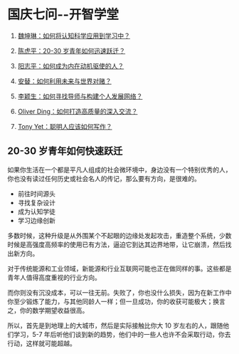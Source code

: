 # 国庆七问--开智学堂

1. [魏坤琳：如何将认知科学应用到学习中？](https://mp.weixin.qq.com/s?__biz=MzA4ODM4ODQ3MQ==&mid=2651933829&idx=1&sn=9b3d6887d5adddbd8814986ba23f0b00&chksm=8bcf0a9dbcb8838b8dd750b5cae887a68896bf52910051cecc60f28bcf24ab5c4a80cedec52f&mpshare=1&scene=1&srcid=1010HQBa18BRLecTLhNzJ8ML&pass_ticket=nqkxDCj4Zd03cwKmFiKGbEGAvp5hRUWrXj97NyJttEQjYJr15XdhY%2FQm%2B97Pijl2#rd)

2. [陈虎平：20-30 岁青年如何迅速跃迁？](https://mp.weixin.qq.com/s?__biz=MzA4ODM4ODQ3MQ==&mid=2651933829&idx=2&sn=01374c93475f5f042dbcfae5cc4357c7&chksm=8bcf0a9dbcb8838bdcebb83acb8456fc24238490bf57898e0b451f054da3724eeda2288a469f&mpshare=1&scene=1&srcid=1010GMFKhFvnPKI5s8R2B9XM&pass_ticket=nqkxDCj4Zd03cwKmFiKGbEGAvp5hRUWrXj97NyJttEQjYJr15XdhY%2FQm%2B97Pijl2#rd)

3. [阳志平：如何成为内在动机驱使的人？](https://mp.weixin.qq.com/s?__biz=MzA4ODM4ODQ3MQ==&mid=2651933829&idx=3&sn=bddee7e436079fb0e6f8acd159a3299e&chksm=8bcf0a9dbcb8838bdeda18f0359f3c1bbf064a38f424b8c6eca6fe4b004dc7ee61a043d009c6&mpshare=1&scene=1&srcid=1010fqHM0W8sByjbhaYQ0FDU&pass_ticket=nqkxDCj4Zd03cwKmFiKGbEGAvp5hRUWrXj97NyJttEQjYJr15XdhY%2FQm%2B97Pijl2#rd)

3. [安替：如何利用未来与世界对赌？](https://mp.weixin.qq.com/s?__biz=MzA4ODM4ODQ3MQ==&mid=2651933829&idx=4&sn=fb0cc7be3f2f465b60dc4bcac95f1a96&chksm=8bcf0a9dbcb8838b49991a0f4ae5ac275ceca135d21e921e61efea92fc29ccfe3aca1adae5be&mpshare=1&scene=1&srcid=1010kN8JGZS3npKrHztdnxaw&pass_ticket=nqkxDCj4Zd03cwKmFiKGbEGAvp5hRUWrXj97NyJttEQjYJr15XdhY%2FQm%2B97Pijl2#rd)

4. [李颖生：如何寻找导师与构建个人发展网络？](https://mp.weixin.qq.com/s?__biz=MzA4ODM4ODQ3MQ==&mid=2651933829&idx=5&sn=cdc7b77d3b4a42c4c1dae32ac7ded99c&chksm=8bcf0a9dbcb8838b2af0894eea5c60a905547f28abb78055474e397ad13a4573dade8383619f&mpshare=1&scene=1&srcid=1010N2cRURN7JqBMNoCOFZco&pass_ticket=nqkxDCj4Zd03cwKmFiKGbEGAvp5hRUWrXj97NyJttEQjYJr15XdhY%2FQm%2B97Pijl2#rd)

5. [Oliver Ding：如何打造高质量的深入交流？](https://mp.weixin.qq.com/s?__biz=MzA4ODM4ODQ3MQ==&mid=2651933829&idx=6&sn=9cca99990a8e8ac1fb0d7c5a069db4eb&chksm=8bcf0a9dbcb8838b80f58542cf192be04f614133fff0007a6bb866aa5a6fc64e33199a946005&mpshare=1&scene=1&srcid=10106nC4Rrxd8ypHsL8a4gtv&pass_ticket=nqkxDCj4Zd03cwKmFiKGbEGAvp5hRUWrXj97NyJttEQjYJr15XdhY%2FQm%2B97Pijl2#rd)

6. [Tony Yet：聪明人应该如何写作？](https://mp.weixin.qq.com/s?__biz=MzA4ODM4ODQ3MQ==&mid=2651933829&idx=7&sn=d99fb60d5c5dbf9e711f3ecfc95b5c5a&chksm=8bcf0a9dbcb8838b76c7e5cdfdcec844c5ee6da11f39dd0a93d66d9517eb1c32c407745ab4cf&mpshare=1&scene=1&srcid=1010LBkP6k6uhc7zzibM9Zco&pass_ticket=nqkxDCj4Zd03cwKmFiKGbEGAvp5hRUWrXj97NyJttEQjYJr15XdhY%2FQm%2B97Pijl2#rd)


## 20-30 岁青年如何快速跃迁

如果你生活在一个都是平凡人组成的社会微环境中，身边没有一个特别优秀的人，你也没有读过任何历史或社会名人的传记，那么要有方向，是很难的。

- 前往时间源头
- 寻找复杂设计
- 成为认知学徒
- 学习边缘创新

多数时候，这种升级是从外围某个不起眼的边缘处发起攻击，重造整个系统，少数时候是高强度高频率的使用已有方法，逼迫它到达其边界地带，让它崩溃，然后找出新方向。

对于传统能源和工业领域，新能源和行业互联网可能也正在做同样的事。这些都是青年人值得高度重视的行业方向。

而你则没有沉没成本，可以一往无前。失败了，你也没什么损失，因为在新工作中你至少锻炼了能力，与其他同龄人一样；但一旦成功，你的收获可能极大；换言之，你的数学期望收益很高。

所以，首先是到地理上的大城市，然后是实际接触比你大 10 岁左右的人，跟随他们学习，5-7 年后听他们谈到新的趋势，他们中的一些人也许不会采取行动，你去行动，这样就可能超越。
